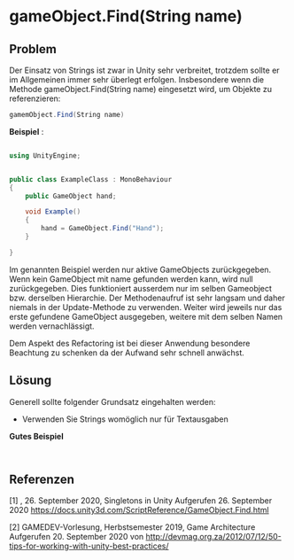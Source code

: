 # gameObject.Find(String name)

## Problem

Der Einsatz von Strings ist zwar in Unity sehr verbreitet, trotzdem sollte er im Allgemeinen immer sehr überlegt erfolgen.
Insbesondere wenn die Methode gameObject.Find(String name) eingesetzt wird, um Objekte zu referenzieren:

```csharp
gamemObject.Find(String name)
```

**Beispiel** :
```csharp

using UnityEngine;


public class ExampleClass : MonoBehaviour
{
    public GameObject hand;

    void Example()
    {
        hand = GameObject.Find("Hand");
    }

}
```

Im genannten Beispiel werden nur aktive GameObjects zurückgegeben. Wenn kein GameObject mit name gefunden werden kann, wird null zurückgegeben.
Dies funktioniert ausserdem nur im selben Gameobject bzw. derselben Hierarchie. Der Methodenaufruf ist sehr langsam und daher niemals in der Update-Methode zu verwenden.
Weiter wird jeweils nur das erste gefundene GameObject ausgegeben, weitere mit dem selben Namen werden vernachlässigt.

Dem Aspekt des Refactoring ist bei dieser Anwendung  besondere Beachtung zu schenken da der Aufwand sehr schnell anwächst.  


## Lösung

Generell sollte folgender Grundsatz eingehalten werden:

* Verwenden Sie Strings womöglich nur für Textausgaben


**Gutes Beispiel**
```csharp



```


## Referenzen

[1]
, 26. September 2020, Singletons in Unity
Aufgerufen 26. September 2020 https://docs.unity3d.com/ScriptReference/GameObject.Find.html

[2]
GAMEDEV-Vorlesung, Herbstsemester 2019, Game Architecture
Aufgerufen 20. September 2020 von http://devmag.org.za/2012/07/12/50-tips-for-working-with-unity-best-practices/


